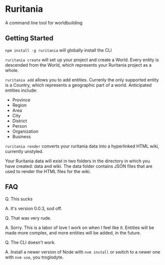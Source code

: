 # Ruritania
A command line tool for worldbuilding
## Getting Started
`npm install -g ruritania` will globally install the CLI

`ruritania create` will set up your project and create a World. Every entity is descended from the World, which represents your Ruritania project as a whole.

`ruritania add` allows you to add entities. Currenly the only supported entity is a Country, which represents a geographic part of a world. Anticipated entities include:
- Province
- Region
- Area
- City
- District
- Person
- Organization
- Business

`ruritania render` converts your ruritania data into a hyperlinked HTML wiki, currently unstyled.

Your Ruritania data will exist in two folders in the directory in which you have created: data and wiki. The data folder contains JSON files that are used to render the HTML files for the wiki.
## FAQ
Q. This sucks

A. It's version 0.0.3, sod off.

Q. That was very rude.

A. Sorry. This is a labor of love I work on when I feel like it. Entities will be made more complex, and more entities will be added, in the future.

Q. The CLI doesn't work.

A. Install a newer version of Node with `nvm install` or switch to a newer one with `nvm use`, you troglodyte.